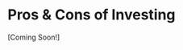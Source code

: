 <link rel="stylesheet" type="text/css" href="../assets/index.css">
<script src="../assets/index.js"></script>

# Pros & Cons of Investing

[Coming Soon!]
